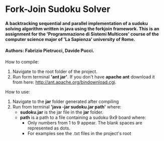 # Fork-Join Sudoku Solver

#### A backtracking sequential and parallel implementation of a sudoku solving algorithm written in java using the forkjoin framework. This is an assignment for the 'Programmazione di Sistemi Multicore' course of the computer science major of 'La Sapienza' university of Rome.
#### Authors: Fabrizio Pietrucci, Davide Pucci.

How to compile:
  1. Navigate to the root folder of the project.
  2. Run form terminal **'ant jar'**. If you don't have **apache ant** download it from here: http://ant.apache.org/bindownload.cgi.

How to use:
  1. Navigate to the **jar** folder generated after compiling
  2. Run from terminal **'java -jar sudoku.jar path'** where:
      - **sudoku.jar** is the jar file in the **jar** folder.
      - **path** is a path to a file containing a sudoku 9x9 board where:
        * Only numbers from 1 to 9 appear. The blank spaces are represented as dots.
        * For examples see the .txt files in the project's root
